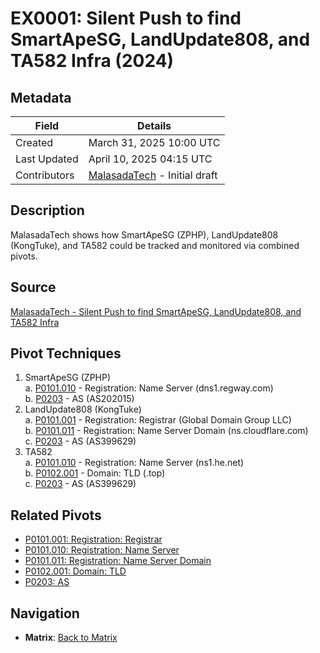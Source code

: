 # EX0001: Silent Push to find SmartApeSG, LandUpdate808, and TA582 Infra (2024)

## Metadata
| Field          | Details                                      |
|----------------|----------------------------------------------|
| Created        | March 31, 2025 10:00 UTC                    |
| Last Updated   | April 10, 2025 04:15 UTC                    |
| Contributors   | [MalasadaTech](../contributors.md#malasadatech) - Initial draft |

## Description
MalasadaTech shows how SmartApeSG (ZPHP), LandUpdate808 (KongTuke), and TA582 could be tracked and monitored via combined pivots.

## Source
[MalasadaTech - Silent Push to find SmartApeSG, LandUpdate808, and TA582 Infra](https://malasada.tech/silent-push-to-find-smartapesg-landupdate808-and-ta582-infra/)

## Pivot Techniques
1. SmartApeSG (ZPHP)  
    a. [P0101.010](../pivots/P0101.010.md) - Registration: Name Server (dns1.regway.com)  
    b. [P0203](../pivots/P0203.md) - AS (AS202015)  
2. LandUpdate808 (KongTuke)  
    a. [P0101.001](../pivots/P0101.001.md) - Registration: Registrar (Global Domain Group LLC)  
    b. [P0101.011](../pivots/P0101.011.md) - Registration: Name Server Domain (ns.cloudflare.com)  
    c. [P0203](../pivots/P0203.md) - AS (AS399629)  
3. TA582  
    a. [P0101.010](../pivots/P0101.010.md) - Registration: Name Server (ns1.he.net)  
    b. [P0102.001](../pivots/P0102.001.md) - Domain: TLD (.top)  
    c. [P0203](../pivots/P0203.md) - AS (AS399629)  

## Related Pivots
- [P0101.001: Registration: Registrar](../pivots/P0101.001.md)  
- [P0101.010: Registration: Name Server](../pivots/P0101.010.md)  
- [P0101.011: Registration: Name Server Domain](../pivots/P0101.011.md)  
- [P0102.001: Domain: TLD](../pivots/P0102.001.md)  
- [P0203: AS](../pivots/P0203.md)  

## Navigation
- **Matrix**: [Back to Matrix](../matrix.md)
